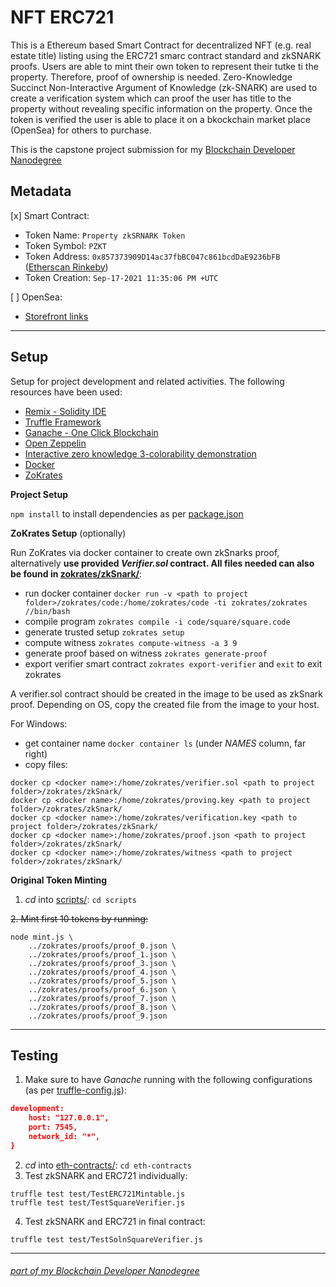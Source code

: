 # NFT ERC721

This is a Ethereum based Smart Contract for decentralized NFT (e.g. real estate title) listing using the ERC721 smarc contract standard and zkSNARK proofs. Users are able to mint their own token to represent their tutke ti the property. Therefore, proof of ownership is needed. Zero-Knowledge Succinct Non-Interactive Argument of Knowledge (zk-SNARK) are used to create a verification system which can proof the user has title to the property without revealing specific information on the property. Once the token is verified the user is able to place it on a bkockchain market place (OpenSea) for others to purchase.

This is the capstone project submission for my [Blockchain Developer Nanodegree](https://www.udacity.com/course/blockchain-developer-nanodegree--nd1309)

## Metadata

 [x] Smart Contract:
* Token Name: `Property zkSRNARK Token`
* Token Symbol: `PZKT`
* Token Address: `0x857373909D14ac37fbBC047c861bcdDaE9236bFB` ([Etherscan Rinkeby](https://rinkeby.etherscan.io/address/0x857373909d14ac37fbbc047c861bcddae9236bfb))
* Token Creation: `Sep-17-2021 11:35:06 PM +UTC`

 [ ] OpenSea:
- [Storefront links]()


---

## Setup

Setup for project development and related activities. The following resources have been used:

* [Remix - Solidity IDE](https://remix.ethereum.org/)
* [Truffle Framework](https://truffleframework.com/)
* [Ganache - One Click Blockchain](https://truffleframework.com/ganache)
* [Open Zeppelin ](https://openzeppelin.org/)
* [Interactive zero knowledge 3-colorability demonstration](http://web.mit.edu/~ezyang/Public/graph/svg.html)
* [Docker](https://docs.docker.com/install/)
* [ZoKrates](https://github.com/Zokrates/ZoKrates)

**Project Setup**

`npm install` to install dependencies as per [package.json](./package.json)

**ZoKrates Setup** (optionally)

Run ZoKrates via docker container to create own zkSnarks proof, alternatively **use provided _Verifier.sol_ contract. All files needed can also be found in [zokrates/zkSnark/](./zokrates/zkSnark/)**:

* run docker container `docker run -v <path to project folder>/zokrates/code:/home/zokrates/code -ti zokrates/zokrates //bin/bash`
* compile program `zokrates compile -i code/square/square.code`
* generate trusted setup `zokrates setup`
* compute witness `zokrates compute-witness -a 3 9`
* generate proof based on witness `zokrates generate-proof`
* export verifier smart contract `zokrates export-verifier` and `exit` to exit zokrates 

A verifier.sol contract should be created in the image to be used as zkSnark proof. Depending on OS, copy the created file from the image to your host.

For Windows:

* get container name `docker container ls` (under _NAMES_ column, far right)
* copy files:
```
docker cp <docker name>:/home/zokrates/verifier.sol <path to project folder>/zokrates/zkSnark/
docker cp <docker name>:/home/zokrates/proving.key <path to project folder>/zokrates/zkSnark/
docker cp <docker name>:/home/zokrates/verification.key <path to project folder>/zokrates/zkSnark/
docker cp <docker name>:/home/zokrates/proof.json <path to project folder>/zokrates/zkSnark/
docker cp <docker name>:/home/zokrates/witness <path to project folder>/zokrates/zkSnark/
```

**Original Token Minting**

1. _cd_ into [scripts/](./scripts): `cd scripts`

~~2. Mint first 10 tokens by running:~~ 
```
node mint.js \
    ../zokrates/proofs/proof_0.json \
    ../zokrates/proofs/proof_1.json \
    ../zokrates/proofs/proof_3.json \
    ../zokrates/proofs/proof_4.json \
    ../zokrates/proofs/proof_5.json \
    ../zokrates/proofs/proof_6.json \
    ../zokrates/proofs/proof_7.json \
    ../zokrates/proofs/proof_8.json \
    ../zokrates/proofs/proof_9.json
```

---

## Testing

1. Make sure to have _Ganache_ running with the following configurations (as per [truffle-config.js](./eth-contracts/truffle-config.js)):

```JSON
development:
    host: "127.0.0.1",
    port: 7545,
    network_id: "*",
}
```
2. _cd_ into [eth-contracts/](./eth-contracts): `cd eth-contracts`
3. Test zkSNARK and ERC721 individually:
```
truffle test test/TestERC721Mintable.js 
truffle test test/TestSquareVerifier.js
```
4. Test zkSNARK and ERC721 in final contract:
```
truffle test test/TestSolnSquareVerifier.js
```

---
###### *[part of my Blockchain Developer Nanodegree](https://www.udacity.com/course/blockchain-developer-nanodegree--nd1309)*
